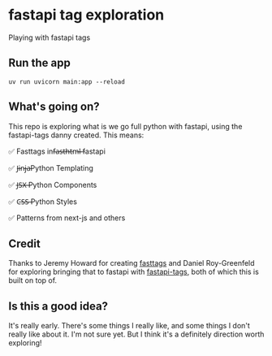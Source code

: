 # fastapi tag exploration

Playing with fastapi tags

## Run the app

`uv run uvicorn main:app --reload`

## What's going on?

This repo is exploring what is we go full python with fastapi, using the fastapi-tags danny created.  This means:

✅ Fasttags inf̶a̶s̶t̶h̶t̶m̶l̶ ̶fastapi

✅ J̵i̵n̵j̵a̵Python Templating

✅ J̶S̶X̶ ̶Python Components

✅ C̶S̶S̶ ̶Python Styles

✅ Patterns from next-js and others

## Credit

Thanks to Jeremy Howard for creating [fasttags](https://fastcore.fast.ai/xml) and Daniel Roy-Greenfeld for exploring bringing that to fastapi with [fastapi-tags](https://github.com/pydanny/fastapi-tags), both of which this is built on top of.

## Is this a good idea?

It's really early.  There's some things I really like, and some things I don't really like about it.  I'm not sure yet.  But I think it's a definitely direction worth exploring!
